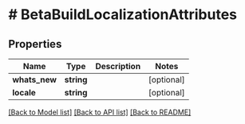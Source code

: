# # BetaBuildLocalizationAttributes

## Properties

Name | Type | Description | Notes
------------ | ------------- | ------------- | -------------
**whats_new** | **string** |  | [optional] 
**locale** | **string** |  | [optional] 

[[Back to Model list]](../../README.md#documentation-for-models) [[Back to API list]](../../README.md#documentation-for-api-endpoints) [[Back to README]](../../README.md)


